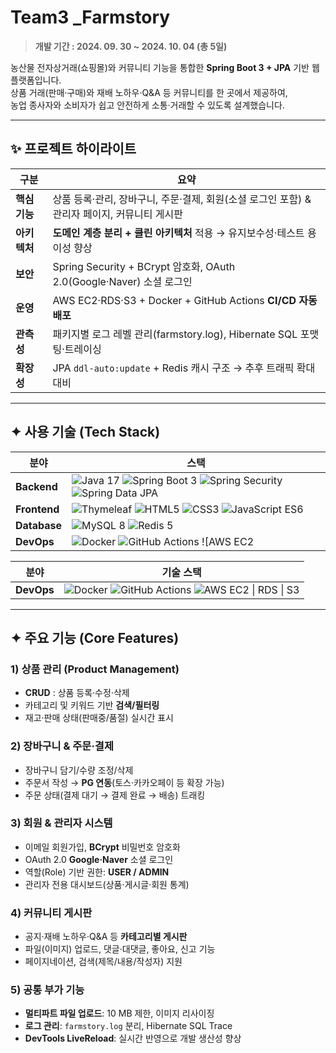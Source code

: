# Team3 _Farmstory  
> **개발 기간 : 2024. 09. 30 ~ 2024. 10. 04 (총 5일)**  

농산물 전자상거래(쇼핑몰)와 커뮤니티 기능을 통합한 **Spring Boot 3 + JPA** 기반 웹 플랫폼입니다.  
상품 거래(판매·구매)와 재배 노하우·Q&A 등 커뮤니티를 한 곳에서 제공하여,  
농업 종사자와 소비자가 쉽고 안전하게 소통·거래할 수 있도록 설계했습니다.

---

## ✨ 프로젝트 하이라이트
| 구분 | 요약 |
|-----|------|
| **핵심 기능** | 상품 등록·관리, 장바구니, 주문·결제, 회원(소셜 로그인 포함) & 관리자 페이지, 커뮤니티 게시판 |
| **아키텍처** | **도메인 계층 분리 + 클린 아키텍처** 적용 → 유지보수성·테스트 용이성 향상 |
| **보안** | Spring Security + BCrypt 암호화, OAuth 2.0(Google·Naver) 소셜 로그인 |
| **운영** | AWS EC2·RDS·S3 + Docker + GitHub Actions **CI/CD 자동 배포** |
| **관측성** | 패키지별 로그 레벨 관리(farmstory.log), Hibernate SQL 포맷팅·트레이싱 |
| **확장성** | JPA `ddl-auto:update` + Redis 캐시 구조 → 추후 트래픽 확대 대비 |

---
## ✦ 사용 기술 (Tech Stack)
| 분야 | 스택 |
|----|------|
| **Backend** | ![Java 17](https://img.shields.io/badge/Java%2017-007396?style=flat&logo=java&logoColor=white) ![Spring Boot 3](https://img.shields.io/badge/Spring%20Boot%203-6DB33F?style=flat&logo=spring-boot&logoColor=white) ![Spring Security](https://img.shields.io/badge/Spring%20Security-6DB33F?style=flat&logo=spring&logoColor=white) ![Spring Data JPA](https://img.shields.io/badge/Spring%20Data%20JPA-59666C?style=flat) |
| **Frontend** | ![Thymeleaf](https://img.shields.io/badge/Thymeleaf-005F0F?style=flat&logo=thymeleaf&logoColor=white) ![HTML5](https://img.shields.io/badge/HTML5-E34F26?style=flat&logo=html5&logoColor=white) ![CSS3](https://img.shields.io/badge/CSS3-1572B6?style=flat&logo=css3&logoColor=white) ![JavaScript ES6](https://img.shields.io/badge/JavaScript%20ES6-F7DF1E?style=flat&logo=javascript&logoColor=black) |
| **Database** | ![MySQL 8](https://img.shields.io/badge/MySQL%208-4479A1?style=flat&logo=mysql&logoColor=white) ![Redis 5](https://img.shields.io/badge/Redis%205-DC382D?style=flat&logo=redis&logoColor=white) |
| **DevOps** | ![Docker](https://img.shields.io/badge/Docker-2496ED?style=flat&logo=docker&logoColor=white) ![GitHub Actions](https://img.shields.io/badge/GitHub%20Actions-2088FF?style=flat&logo=github-actions&logoColor=white) ![AWS EC2 | RDS | S3](https://img.shields.io/badge/AWS%20(EC2%20%7C%20RDS%20%7C%20S3)-F7931E?style=flat&logo=amazon-aws&logoColor=white) |


| 분야        | 기술 스택 |
|------------|-------------------------------------------------------------------------------------|
| **DevOps** | ![Docker](https://img.shields.io/badge/Docker-2496ED?style=flat&logo=docker&logoColor=white) ![GitHub Actions](https://img.shields.io/badge/GitHub%20Actions-2088FF?style=flat&logo=github-actions&logoColor=white) ![AWS EC2 \| RDS \| S3](https://img.shields.io/badge/AWS%20(EC2%20%7C%20RDS%20%7C%20S3)-F7931E?style=flat&logo=amazon-aws&logoColor=white) |
---

## ✦ 주요 기능 (Core Features)

### 1) 상품 관리 (Product Management)
- **CRUD** : 상품 등록·수정·삭제  
- 카테고리 및 키워드 기반 **검색/필터링**  
- 재고·판매 상태(판매중/품절) 실시간 표시  

### 2) 장바구니 & 주문·결제
- 장바구니 담기/수량 조정/삭제  
- 주문서 작성 → **PG 연동**(토스·카카오페이 등 확장 가능)  
- 주문 상태(결제 대기 → 결제 완료 → 배송) 트래킹  

### 3) 회원 & 관리자 시스템
- 이메일 회원가입, **BCrypt** 비밀번호 암호화  
- OAuth 2.0 **Google·Naver** 소셜 로그인  
- 역할(Role) 기반 권한: **USER / ADMIN**  
- 관리자 전용 대시보드(상품·게시글·회원 통계)  

### 4) 커뮤니티 게시판
- 공지·재배 노하우·Q&A 등 **카테고리별 게시판**  
- 파일(이미지) 업로드, 댓글·대댓글, 좋아요, 신고 기능  
- 페이지네이션, 검색(제목/내용/작성자) 지원  

### 5) 공통 부가 기능
- **멀티파트 파일 업로드**: 10 MB 제한, 이미지 리사이징  
- **로그 관리**: `farmstory.log` 분리, Hibernate SQL Trace  
- **DevTools LiveReload**: 실시간 반영으로 개발 생산성 향상  

